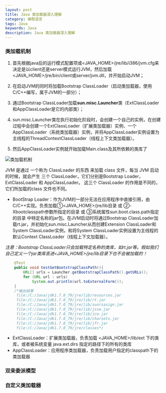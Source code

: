 ```yaml
---
layout: post
title: Java 类加载器深入理解
category: 编程语言
tags: Java
keywords: Java
description: Java 类加载器深入理解
---
```


### 类加载机制

1. 首先根据java后的运行模式配置项或<JAVA_HOME>/jre/lib/i386/jvm.cfg来决定是以client还是server模式运行JVM，然后加载<JAVA_HOME>/jre/bin/client或server/jvm.dll，并开始启动JVM；

2. 在启动JVM的同时将加载Bootstrap ClassLoader（启动类加载器，使用C/C++编写，属于JVM的一部分）；

3. 通过Bootstrap ClassLoader加载**sun.misc.Launcher**类（ExtClassLoader和AppClassLoader是它的内部类）；

4. sun.misc.Launcher类在执行初始化阶段时，会创建一个自己的实例，在创建过程中会创建一个ExtClassLoader（扩展类加载器）实例、一个AppClassLoader（系统类加载器）实例，并将AppClassLoader实例设置为主线程的ThreadContextClassLoader（线程上下文类加载器）。

5. 然后AppClassLoader实例就开始加载Main.class及其所依赖的类库了


![类加载机制](http://images.cnitblog.com/blog/347002/201502/110912451518649.gif)

JVM 是通过 一个称为 ClassLoader 的东西 来加载 class 文件，每当 JVM 启动的时候，就会产生 三个 ClassLoader，它们分别是Bootstrap Loader， ExtClassLoader 和 AppClassLoader。 这三个 ClassLoader 的作用是不同的，它们所加载的class 文件也不同。



- BootStrap Loader：作为JVM的一部分无法在应用程序中直接引用，由C/C++实现。负责加载①\<JAVA_HOME\>/jre/lib目录 或 ②-Xbootclasspath参数所指定的目录 或 ③系统属性sun.boot.class.path指定的目录 中特定名称的jar包。在JVM启动时将通过Bootstrap ClassLoader加载rt.jar，并初始化sun.misc.Launcher从而创建Extension ClassLoader和System ClassLoader实例，和将System ClassLoader实例设置为主线程的默认Context ClassLoader（线程上下文加载器）。

_注意：Bootstrap ClassLoader只会加载特定名称的类库，如rt.jar等。假如我们自己定义一个jar类库丢进<JAVA_HOME>/jre/lib目录下也不会被加载的！_

```java
    @Test
    public void testGetBootstrapClassPath(){
        URL[] urls = Launcher.getBootstrapClassPath().getURLs();
        for (URL url : urls)
            System.out.println(url.toExternalForm());
    }
    /*输出结果
     file:/C:/Java/jdk1.7.0_79/jre/lib/resources.jar
     file:/C:/Java/jdk1.7.0_79/jre/lib/rt.jar
     file:/C:/Java/jdk1.7.0_79/jre/lib/sunrsasign.jar
     file:/C:/Java/jdk1.7.0_79/jre/lib/jsse.jar
     file:/C:/Java/jdk1.7.0_79/jre/lib/jce.jar
     file:/C:/Java/jdk1.7.0_79/jre/lib/charsets.jar
     file:/C:/Java/jdk1.7.0_79/jre/lib/jfr.jar
     file:/C:/Java/jdk1.7.0_79/jre/classes*/
```

- ExtClassLoader：扩展类加载器，负责加载 <JAVA_HOME>/lib/ext 下的类库，或者被系统变量 java.ext.dirs 指定的路径下的所有的类库
- AppClassLoader：应用程序类加载器，负责加载用户指定的classpath下的类加载器


### 双亲委派模型



### 自定义类加载器


